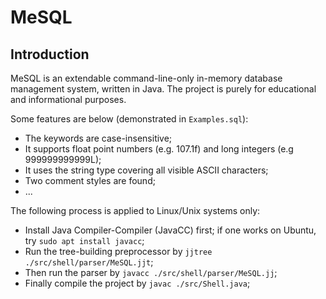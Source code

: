 # MeSQL

## Introduction

MeSQL is an extendable command-line-only in-memory database management system, written in Java. The project is purely for educational and informational purposes.

Some features are below (demonstrated in `Examples.sql`):

* The keywords are case-insensitive;
* It supports float point numbers (e.g. 107.1f) and long integers (e.g 999999999999L);
* It uses the string type covering all visible ASCII characters;
* Two comment styles are found;
* ...

The following process is applied to Linux/Unix systems only:

* Install Java Compiler-Compiler (JavaCC) first; if one works on Ubuntu, try `sudo apt install javacc`;
* Run the tree-building preprocessor by `jjtree ./src/shell/parser/MeSQL.jjt`;
* Then run the parser by `javacc ./src/shell/parser/MeSQL.jj`;
* Finally compile the project by `javac ./src/Shell.java`;
